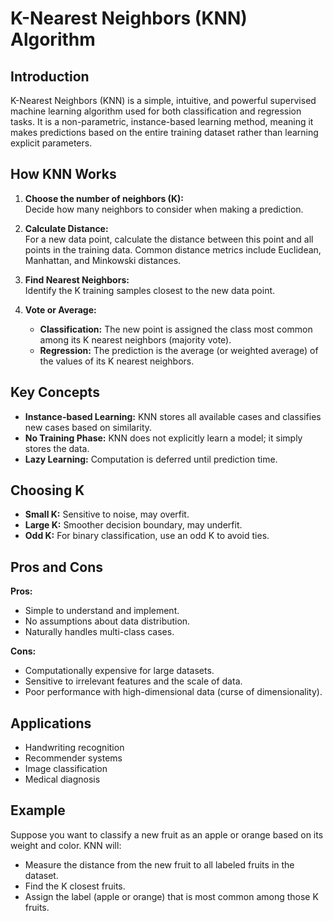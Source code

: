 # K-Nearest Neighbors (KNN) Algorithm

## Introduction

K-Nearest Neighbors (KNN) is a simple, intuitive, and powerful supervised machine learning algorithm used for both classification and regression tasks. It is a non-parametric, instance-based learning method, meaning it makes predictions based on the entire training dataset rather than learning explicit parameters.

## How KNN Works

1. **Choose the number of neighbors (K):**  
   Decide how many neighbors to consider when making a prediction.

2. **Calculate Distance:**  
   For a new data point, calculate the distance between this point and all points in the training data. Common distance metrics include Euclidean, Manhattan, and Minkowski distances.

3. **Find Nearest Neighbors:**  
   Identify the K training samples closest to the new data point.

4. **Vote or Average:**
   - **Classification:** The new point is assigned the class most common among its K nearest neighbors (majority vote).
   - **Regression:** The prediction is the average (or weighted average) of the values of its K nearest neighbors.

## Key Concepts

- **Instance-based Learning:** KNN stores all available cases and classifies new cases based on similarity.
- **No Training Phase:** KNN does not explicitly learn a model; it simply stores the data.
- **Lazy Learning:** Computation is deferred until prediction time.

## Choosing K

- **Small K:** Sensitive to noise, may overfit.
- **Large K:** Smoother decision boundary, may underfit.
- **Odd K:** For binary classification, use an odd K to avoid ties.

## Pros and Cons

**Pros:**

- Simple to understand and implement.
- No assumptions about data distribution.
- Naturally handles multi-class cases.

**Cons:**

- Computationally expensive for large datasets.
- Sensitive to irrelevant features and the scale of data.
- Poor performance with high-dimensional data (curse of dimensionality).

## Applications

- Handwriting recognition
- Recommender systems
- Image classification
- Medical diagnosis

## Example

Suppose you want to classify a new fruit as an apple or orange based on its weight and color. KNN will:

- Measure the distance from the new fruit to all labeled fruits in the dataset.
- Find the K closest fruits.
- Assign the label (apple or orange) that is most common among those K fruits.
